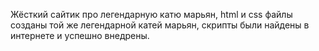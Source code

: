 Жёсткий сайтик про легендарную катю марьян, html и css файлы созданы той же легендарной катей марьян, скрипты были найдены в интернете и успешно внедрены.

